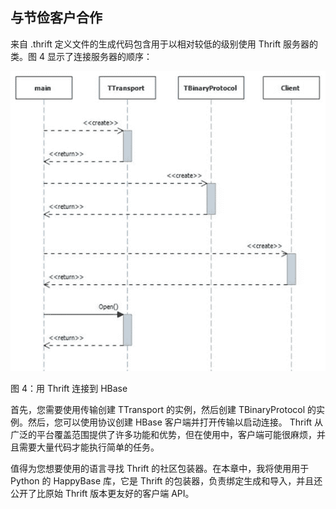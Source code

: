 ## 与节俭客户合作

来自 .thrift 定义文件的生成代码包含用于以相对较低的级别使用 Thrift 服务器的类。图 4 显示了连接服务器的顺序：

![](img/00014.jpeg)

图 4：用 Thrift 连接到 HBase

首先，您需要使用传输创建 TTransport 的实例，然后创建 TBinaryProtocol 的实例。然后，您可以使用协议创建 HBase 客户端并打开传输以启动连接。 Thrift 从广泛的平台覆盖范围提供了许多功能和优势，但在使用中，客户端可能很麻烦，并且需要大量代码才能执行简单的任务。

值得为您想要使用的语言寻找 Thrift 的社区包装器。在本章中，我将使用用于 Python 的 HappyBase 库，它是 Thrift 的包装器，负责绑定生成和导入，并且还公开了比原始 Thrift 版本更友好的客户端 API。